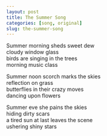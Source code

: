 ```yaml
---
layout: post
title: The Summer Song
categories: [song, original]
slug: the-summer-song
---
```


Summer morning sheds sweet dew  
cloudy window glass  
birds are singing in the trees  
morning music class  

Summer noon scorch marks the skies  
reflection on grass  
butterflies in their crazy moves  
dancing upon flowers  

Summer eve she pains the skies  
hiding dirty scars  
a tired sun at last leaves the scene  
ushering shiny stars  
